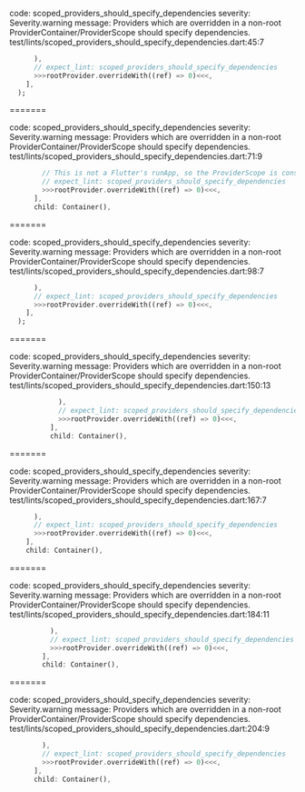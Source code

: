 code: scoped_providers_should_specify_dependencies
severity: Severity.warning
message: Providers which are overridden in a non-root ProviderContainer/ProviderScope should specify dependencies.
test/lints/scoped_providers_should_specify_dependencies.dart:45:7

```dart
      ),
      // expect_lint: scoped_providers_should_specify_dependencies
      >>>rootProvider.overrideWith((ref) => 0)<<<,
    ],
  );
```

=======

code: scoped_providers_should_specify_dependencies
severity: Severity.warning
message: Providers which are overridden in a non-root ProviderContainer/ProviderScope should specify dependencies.
test/lints/scoped_providers_should_specify_dependencies.dart:71:9

```dart
        // This is not a Flutter's runApp, so the ProviderScope is considered scoped
        // expect_lint: scoped_providers_should_specify_dependencies
        >>>rootProvider.overrideWith((ref) => 0)<<<,
      ],
      child: Container(),
```

=======

code: scoped_providers_should_specify_dependencies
severity: Severity.warning
message: Providers which are overridden in a non-root ProviderContainer/ProviderScope should specify dependencies.
test/lints/scoped_providers_should_specify_dependencies.dart:98:7

```dart
      ),
      // expect_lint: scoped_providers_should_specify_dependencies
      >>>rootProvider.overrideWith((ref) => 0)<<<,
    ],
  );
```

=======

code: scoped_providers_should_specify_dependencies
severity: Severity.warning
message: Providers which are overridden in a non-root ProviderContainer/ProviderScope should specify dependencies.
test/lints/scoped_providers_should_specify_dependencies.dart:150:13

```dart
            ),
            // expect_lint: scoped_providers_should_specify_dependencies
            >>>rootProvider.overrideWith((ref) => 0)<<<,
          ],
          child: Container(),
```

=======

code: scoped_providers_should_specify_dependencies
severity: Severity.warning
message: Providers which are overridden in a non-root ProviderContainer/ProviderScope should specify dependencies.
test/lints/scoped_providers_should_specify_dependencies.dart:167:7

```dart
      ),
      // expect_lint: scoped_providers_should_specify_dependencies
      >>>rootProvider.overrideWith((ref) => 0)<<<,
    ],
    child: Container(),
```

=======

code: scoped_providers_should_specify_dependencies
severity: Severity.warning
message: Providers which are overridden in a non-root ProviderContainer/ProviderScope should specify dependencies.
test/lints/scoped_providers_should_specify_dependencies.dart:184:11

```dart
          ),
          // expect_lint: scoped_providers_should_specify_dependencies
          >>>rootProvider.overrideWith((ref) => 0)<<<,
        ],
        child: Container(),
```

=======

code: scoped_providers_should_specify_dependencies
severity: Severity.warning
message: Providers which are overridden in a non-root ProviderContainer/ProviderScope should specify dependencies.
test/lints/scoped_providers_should_specify_dependencies.dart:204:9

```dart
        ),
        // expect_lint: scoped_providers_should_specify_dependencies
        >>>rootProvider.overrideWith((ref) => 0)<<<,
      ],
      child: Container(),
```
